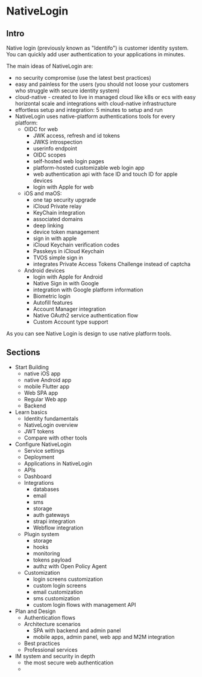 # NativeLogin

## Intro

Native login (previously known as "Identifo") is customer identity system. You can quickly add user authentication to your applications in minutes.

The main ideas of NativeLogin are:
- no security compromise (use the latest best practices)
- easy and painless for the users (you should not loose your customers who struggle with secure identity system)
- cloud-native - created to live in managed cloud like k8s or ecs with easy horizontal scale and integrations with cloud-native infrastructure
- effortless setup and integration: 5 minutes to setup and run
- NativeLogin uses native-platform authentications tools for every platform:
  - OIDC for web
    - JWK access, refresh and id tokens
    - JWKS introspection
    - userinfo endpoint
    - OIDC scopes
    - self-hosted web login pages
    - platform-hosted customizable web login app
    - web authentication api with face ID and touch ID for apple devices
    - login with Apple for web
  - iOS and maOS:
    - one tap security upgrade
    - iCloud Private relay
    - KeyChain integration
    - associated domains
    - deep linking
    - device token management
    - sign in with apple
    - iCloud Keychain verification codes
    - Passkeys in iCloud Keychain
    - TVOS simple sign in
    - integrates Private Access Tokens Challenge instead of captcha
  - Android devices
    -  login with Apple for Android
    - Native Sign in with Google
    - integration with Google platform information
    - Biometric login
    - Autofill features
    - Account Manager integration
    - Native OAuth2 service authentication flow
    - Custom Account type support


As you can see Native Login is design to use native platform tools.



## Sections

- Start Building
  - native iOS app
  - native Android app
  - mobile Flutter app
  - Web SPA app
  - Regular Web app
  - Backend
- Learn basics
  - Identity fundamentals
  - NativeLogin overview
  - JWT tokens
  - Compare with other tools
- Configure NativeLogin
  - Service settings
  - Deployment
  - Applications in NativeLogin
  - APIs
  - Dashboard
  - Integrations
    - databases
    - email
    - sms
    - storage
    - auth gateways
    - strapi integration
    - Webflow integration
  - Plugin system
    - storage
    - hooks
    - monitoring
    - tokens payload
    - authz with Open Policy Agent
  - Customization
    - login screens customization
    - custom login screens
    - email customization
    - sms customization
    - custom login flows with management API
- Plan and Design
  - Authentication flows
  - Architecture scenarios
    - SPA with backend and admin panel
    - mobile apps, admin panel, web app and M2M integration
  - Best practices
  - Professional services
- IM system and security in depth
  - the most secure web authentication
  - 

